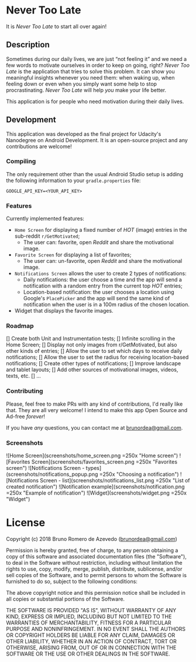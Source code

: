 # Never Too Late

It is *Never Too Late* to start all over again!

## Description

Sometimes during our daily lives, we are just “not feeling it” and we need a few words to motivate ourselves in order to keep on going, right? *Never Too Late* is the application that tries to solve this problem. It can show you meaningful insights whenever you need them: when waking up, when feeling down or even when you simply want some help to stop procrastinating. *Never Too Late* will help *you* make your life better.

This application is for people who need motivation during their daily lives.

## Development

This application was developed as the final project for Udacity's Nanodegree on Android Development.
It is an open-source project and any contributions are welcome!

### Compiling

The only requirement other than the usual Android Studio setup is adding the following information to your `gradle.properties` file:

	GOOGLE_API_KEY=<YOUR_API_KEY>

### Features

Currently implemented features:

* `Home Screen` for displaying a fixed number of *HOT* (image) entries in the sub-reddit `r/GetMotivated`;
	* The user can: favorite, open *Reddit* and share the motivational image.
* `Favorite Screen` for displaying a list of favorites;
	* The user can: un-favorite, open *Reddit* and share the motivational image.
* `Notifications Screen` allows the user to create 2 types of notifications:
	* Daily notifications: the user choose a time and the app will send a notification with a random entry from the current top *HOT* entries;
	* Location-based notification: the user chooses a location using Google's `PlacePicker` and the app will send the same kind of notification when the user is in a 100m radius of the chosen location.
* Widget that displays the favorite images.

### Roadmap

[] Create both Unit and Instrumentation tests;
[] Infinite scrolling in the Home Screen;
[] Display not only images from r/GetMotivated, but also other kinds of entries;
[] Allow the user to set which days to receive daily notifications;
[] Allow the user to set the radius for receiving location-based notifications;
[] Create other types of notifications;
[] Improve landscape and tablet layouts;
[] Add other sources of motivational images, videos, texts, etc.
[] ...

### Contributing

Please, feel free to make PRs with any kind of contributions, I'd really like that. They are all very welcome! I intend to make this app Open Source and Ad-free *forever*!

If you have *any* questions, you can contact me at brunordea@gmail.com.

### Screenshots

![Home Screen](screenshots/home_screen.png =250x "Home screen")
![Favorites Screen](screenshots/favorites_screen.png =250x "Favorites screen")
![Notifications Screen - types](screenshots/notifications_popup.png =250x "Choosing a notification")
![Notifications Screen - list](screenshots/notifications_list.png =250x "List of created notification")
![Notification example](screenshots/notification.png =250x "Example of notification")
![Widget](screenshots/widget.png =250x "Widget")

# License

Copyright (c) 2018 Bruno Romero de Azevedo (brunordea@gmail.com)

Permission is hereby granted, free of charge, to any person obtaining a copy
of this software and associated documentation files (the "Software"), to deal
in the Software without restriction, including without limitation the rights
to use, copy, modify, merge, publish, distribute, sublicense, and/or sell
copies of the Software, and to permit persons to whom the Software is
furnished to do so, subject to the following conditions:

The above copyright notice and this permission notice shall be included in all
copies or substantial portions of the Software.

THE SOFTWARE IS PROVIDED "AS IS", WITHOUT WARRANTY OF ANY KIND, EXPRESS OR
IMPLIED, INCLUDING BUT NOT LIMITED TO THE WARRANTIES OF MERCHANTABILITY,
FITNESS FOR A PARTICULAR PURPOSE AND NONINFRINGEMENT. IN NO EVENT SHALL THE
AUTHORS OR COPYRIGHT HOLDERS BE LIABLE FOR ANY CLAIM, DAMAGES OR OTHER
LIABILITY, WHETHER IN AN ACTION OF CONTRACT, TORT OR OTHERWISE, ARISING FROM,
OUT OF OR IN CONNECTION WITH THE SOFTWARE OR THE USE OR OTHER DEALINGS IN THE
SOFTWARE.
